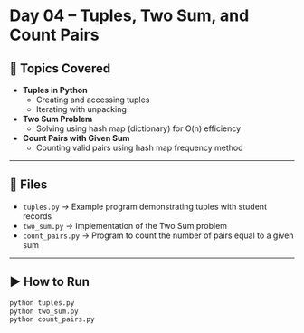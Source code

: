 # Day 04 – Tuples, Two Sum, and Count Pairs

## 📌 Topics Covered
- **Tuples in Python**
  - Creating and accessing tuples
  - Iterating with unpacking
- **Two Sum Problem**
  - Solving using hash map (dictionary) for O(n) efficiency
- **Count Pairs with Given Sum**
  - Counting valid pairs using hash map frequency method

---

## 📂 Files
- `tuples.py` → Example program demonstrating tuples with student records  
- `two_sum.py` → Implementation of the Two Sum problem  
- `count_pairs.py` → Program to count the number of pairs equal to a given sum  

---

## ▶️ How to Run
```bash
python tuples.py
python two_sum.py
python count_pairs.py
